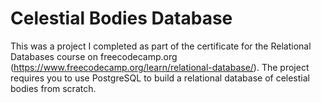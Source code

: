 # Celestial Bodies Database
This was a project I completed as part of the certificate for the Relational Databases course on freecodecamp.org (https://www.freecodecamp.org/learn/relational-database/). 
The project requires you to use PostgreSQL to build a relational database of celestial bodies from scratch.
